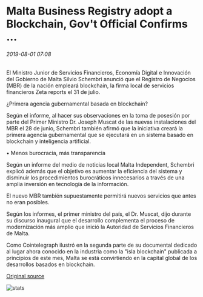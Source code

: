 # Malta Business Registry adopt a Blockchain, Gov't Official Confirms ...

###### 2019-08-01 07:08

El Ministro Junior de Servicios Financieros, Economía Digital e Innovación del Gobierno de Malta Silvio Schembri anunció que el Registro de Negocios (MBR) de la nación empleará blockchain, la firma local de servicios financieros Zeta reports el 31 de julio.

¿Primera agencia gubernamental basada en blockchain?

Según el informe, al hacer sus observaciones en la toma de posesión por parte del Primer Ministro Dr. Joseph Muscat de las nuevas instalaciones del MBR el 28 de junio, Schembri también afirmó que la iniciativa creará la primera agencia gubernamental que se ejecutará en un sistema basado en blockchain y inteligencia artificial.

• Menos burocracia, más transparencia

Según un informe del medio de noticias local Malta Independent, Schembri explicó además que el objetivo es aumentar la eficiencia del sistema y disminuir los procedimientos burocráticos innecesarios a través de una amplia inversión en tecnología de la información.

El nuevo MBR también supuestamente permitirá nuevos servicios que antes no eran posibles.

Según los informes, el primer ministro del país, el Dr. Muscat, dijo durante su discurso inaugural que el desarrollo complementa el proceso de modernización más amplio que inició la Autoridad de Servicios Financieros de Malta.

Como Cointelegraph ilustró en la segunda parte de su documental dedicado al lugar ahora conocido en la industria como la "isla blockchain" publicada a principios de este mes, Malta se está convirtiendo en la capital global de los desarrollos basados en blockchain.

[Original source](https://cointelegraph.com/news/malta-business-registry-will-adopt-blockchain-govt-official-confirms)

![stats](https://c.statcounter.com/11760860/0/a89fa40b/1/ "stats")